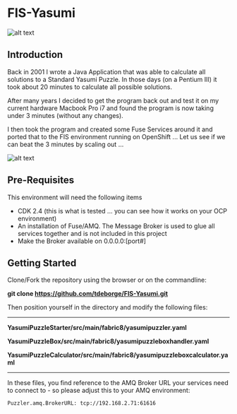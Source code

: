 # FIS-Yasumi

![alt text](https://github.com/tdeborge/FIS-Yasumi/blob/master/src/site/images/pieces.png "Introduction puzzle box")

## Introduction

Back in 2001 I wrote a Java Application that was able to calculate all solutions to a Standard Yasumi Puzzle. In those days (on a Pentium III) it took about 20 minutes to calculate
all possible solutions.

After many years I decided to get the program back out and test it on my current hardware Macbook Pro i7 and found the program is now taking under 3 minutes (without any changes).

I then took the program and created some Fuse Services around it and ported that to the FIS environment running on OpenShift ... Let us see if we can beat the 3 minutes by scaling out ...

![alt text](https://github.com/tdeborge/FIS-Yasumi/blob/master/src/site/images/solutionarchitecture.png "Scale-out image")

## Pre-Requisites

This environment will need the following items

* CDK 2.4 (this is what is tested ... you can see how it works on your OCP environment)
* An installation of Fuse/AMQ. The Message Broker is used to glue all services together and is not included in this project
* Make the Broker available on 0.0.0.0:[port#]

## Getting Started

Clone/Fork the repository using the browser or on the commandline:

**git clone https://github.com/tdeborge/FIS-Yasumi.git**

Then position yourself in the directory and modify the following files:

---

**YasumiPuzzleStarter/src/main/fabric8/yasumipuzzler.yaml**

**YasumiPuzzleBox/src/main/fabric8/yasumipuzzleboxhandler.yaml**

**YasumiPuzzleCalculator/src/main/fabric8/yasumipuzzleboxcalculator.yaml**

---

In these files, you find reference to the AMQ Broker URL your services need to connect to - so please adjust this to your AMQ environment:

```
Puzzler.amq.BrokerURL: tcp://192.168.2.71:61616
```
